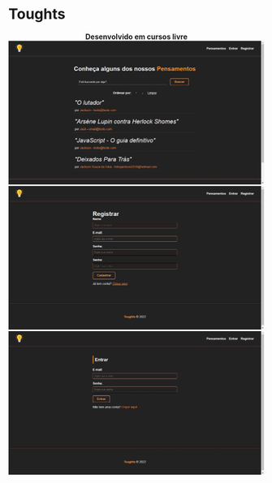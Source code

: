 # Toughts

<div align="center"><strong>Desenvolvido em cursos livre</strong></div>
<img src="https://github.com/JackSSads/Toughts/blob/main/public/img/home.jpg">
<img src="https://github.com/JackSSads/Toughts/blob/main/public/img/cadastro.jpg">
<img src="https://github.com/JackSSads/Toughts/blob/main/public/img/login.jpg">
